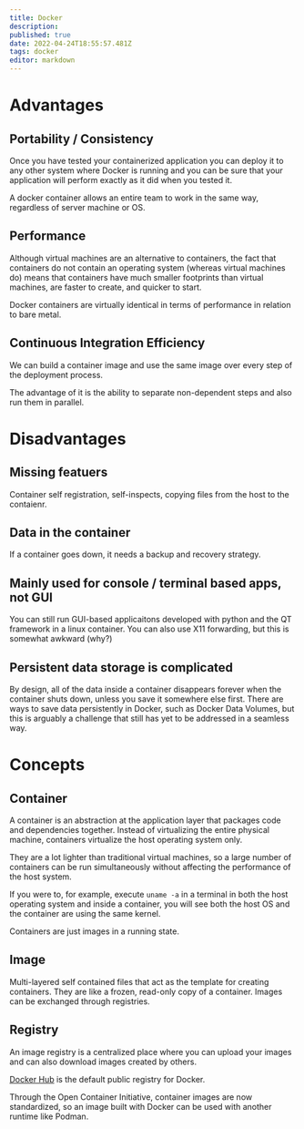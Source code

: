 ```yaml
---
title: Docker
description: 
published: true
date: 2022-04-24T18:55:57.481Z
tags: docker
editor: markdown
---
```


# Advantages
## Portability / Consistency
Once you have tested your containerized application you can deploy it to any other system where Docker is running and you can be sure that your application will perform exactly as it did when you tested it.

A docker container allows an entire team to work in the same way, regardless of server machine or OS. 

## Performance
Although virtual machines are an alternative to containers, the fact that containers do not contain an operating system (whereas virtual machines do) means that containers have much smaller footprints than virtual machines, are faster to create, and quicker to start.

Docker containers are virtually identical in terms of performance in relation to bare metal. 


## Continuous Integration Efficiency
We can build a container image and use the same image over every step of the deployment process. 

The advantage of it is the ability to separate non-dependent steps and also run them in parallel. 

# Disadvantages
## Missing featuers
Container self registration, self-inspects, copying files from the host to the contaienr.
## Data in the container
If a container goes down, it needs a backup and recovery strategy. 
## Mainly used for console / terminal based apps, not GUI
You can still run GUI-based applicaitons developed with python and the QT framework in a linux container. You can also use X11 forwarding, but this is somewhat awkward (why?)
## Persistent data storage is complicated
By design, all of the data inside a container disappears forever when the container shuts down, unless you save it somewhere else first. There are ways to save data persistently in Docker, such as Docker Data Volumes, but this is arguably a challenge that still has yet to be addressed in a seamless way.

# Concepts
## Container
A container is an abstraction at the application layer that packages code and dependencies together. Instead of virtualizing the entire physical machine, containers virtualize the host operating system only. 

They are a lot lighter than traditional virtual machines, so a large number of containers can be run simultaneously without affecting the performance of the host system. 

If you were to, for example, execute `uname -a` in a terminal in both the host operating system and inside a container, you will see both the host OS and the container are using the same kernel.

Containers are just images in a running state.
## Image
Multi-layered self contained files that act as the template for creating containers. They are like a frozen, read-only copy of a container. Images can be exchanged through registries.

## Registry
An image registry is a centralized place where you can upload your images and can also download images created by others. 

[Docker Hub](https://hub.docker.com/) is the default public registry for Docker.

Through the Open Container Initiative, container images are now standardized, so an image built with Docker can be used with another runtime like Podman.

